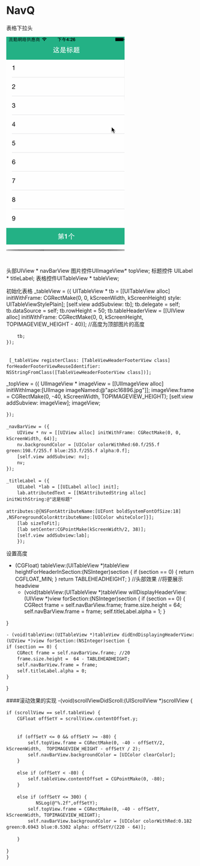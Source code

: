# NavQ
表格下拉头

![image](https://github.com/914813666/NavQ/blob/master/imginfo/Untitled7.gif)

#
头部UIView * navBarView 图片控件UIImageView* topView; 标题控件 UILabel * titleLabel; 表格控件UITableView * tableView;

初始化表格
 _tableView = ({
        UITableView * tb = [[UITableView alloc] initWithFrame: CGRectMake(0, 0, kScreenWidth, kScreenHeight) style: UITableViewStylePlain];
        [self.view addSubview: tb];
        tb.delegate = self;
        tb.dataSource = self;
        tb.rowHeight = 50;
        tb.tableHeaderView = [[UIView alloc] initWithFrame: CGRectMake(0, 0, kScreenHeight, TOPIMAGEVIEW_HEIGHT - 40)]; //高度为顶部图片的高度
        
        tb;
    });
    

     [_tableView registerClass: [TableViewHeaderFooterView class] forHeaderFooterViewReuseIdentifier: NSStringFromClass([TableViewHeaderFooterView class])];
   _topView = ({
        UIImageView * imageView = [[UIImageView alloc] initWithImage:[UIImage imageNamed:@"apic16896.jpg"]];
        imageView.frame = CGRectMake(0, -40, kScreenWidth, TOPIMAGEVIEW_HEIGHT);
        [self.view addSubview: imageView];
        imageView;
                                
    });
    
    _navBarView = ({
        UIView * nv = [[UIView alloc] initWithFrame: CGRectMake(0, 0, kScreenWidth, 64)];
        nv.backgroundColor = [UIColor colorWithRed:60.f/255.f green:198.f/255.f blue:253.f/255.f alpha:0.f];
        [self.view addSubview: nv];
        nv;
    });

    _titleLabel = ({
        UILabel *lab = [[UILabel alloc] init];
        lab.attributedText = [[NSAttributedString alloc] initWithString:@"这是标题"
                                                             attributes:@{NSFontAttributeName:[UIFont boldSystemFontOfSize:18] ,NSForegroundColorAttributeName:[UIColor whiteColor]}];
        [lab sizeToFit];
        [lab setCenter:CGPointMake(kScreenWidth/2, 38)];
        [self.view addSubview:lab];
        });
        
        
        
  设置高度 
  - (CGFloat) tableView:(UITableView *)tableView heightForHeaderInSection:(NSInteger)section {
    if (section == 0) {
        return  CGFLOAT_MIN;
    }
    return  TABLEHEADHEIGHT;
}
//头部效果
//将要展示headview
    - (void)tableView:(UITableView *)tableView willDisplayHeaderView:(UIView *)view forSection:(NSInteger)section {
    if (section == 0) {
        CGRect frame = self.navBarView.frame;
        frame.size.height = 64;
        self.navBarView.frame = frame;
        self.titleLabel.alpha = 1;
    }
    
}

    - (void)tableView:(UITableView *)tableView didEndDisplayingHeaderView:(UIView *)view forSection:(NSInteger)section {
    if (section == 0) {
        CGRect frame = self.navBarView.frame; //20
        frame.size.height =  64 - TABLEHEADHEIGHT;
        self.navBarView.frame = frame;
        self.titleLabel.alpha = 0;
    }
}
  
####滚动效果的实现
    -(void)scrollViewDidScroll:(UIScrollView *)scrollView {

    if (scrollView == self.tableView) {
        CGFloat offSetY = scrollView.contentOffset.y;
     
        
        if (offSetY <= 0 && offSetY >= -80) {
            self.topView.frame = CGRectMake(0, -40 - offSetY/2,  kScreenWidth,  TOPIMAGEVIEW_HEIGHT - offSetY / 2);
            self.navBarView.backgroundColor = [UIColor clearColor];
        }
        
        else if (offSetY < -80) {
            self.tableView.contentOffset = CGPointMake(0, -80);
        }
        
        else if (offSetY <= 300) {
               NSLog(@"%.2f",offSetY);
            self.topView.frame = CGRectMake(0, -40 - offSetY, kScreenWidth, TOPIMAGEVIEW_HEIGHT);
            self.navBarView.backgroundColor = [UIColor colorWithRed:0.182 green:0.6943 blue:0.5302 alpha: offSetY/(220 - 64)];
           
        }
        
    }
    }




